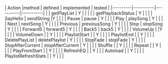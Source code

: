 
| Action |method  |  defined | implemented  | tested | 
|:---------|----------:|----------:|----------:|
|    |  getPlayList | Y |  |  |
|   |  getPlaybackStatus |  Y |  |  |
| SayHello | sendString |Y |  |  |
| Pause  |  pause | Y |  |  |
| Play  |  playSong | Y |  |  |
| Next  |  nextSong | Y |  |  |
| Previous  |  previousSong | Y |  |  |
| Stop  |  stopSong | Y |  |  |
| Forward5 | forward5 | Y |  |  |
| Back5 | back5 | Y |  |  | 
| VolumeUp | |Y |  |  |
| VolumeDown | | Y |  |  | 
| PlaylistStart | | Y |  |  | 
| PlaylistEnd | | Y |  |  | 
| DeletePlayList | deletePlaylist | Y |  |  | 
| StopFade |  stopFade | Y |  |  | 
| StopAfterCurrent | stopAfterCurrent  | Y |  |  | 
| Shuffle | | Y |  |  | 
| Repeat | | Y |  |  | 
| PlayFromStart | | Y |  |  | 
| RefreshEQ | | Y  |  |
| Autoload | | Y |  |  | 
| PlaylistRefreshStats | | Y |  |  | 

